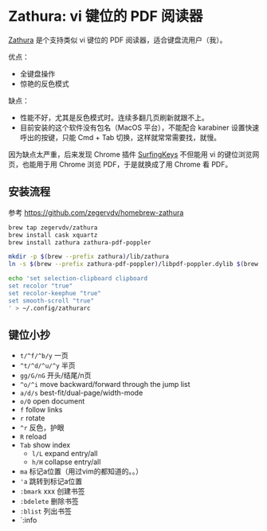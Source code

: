 # Zathura: vi 键位的 PDF 阅读器

[Zathura](https://pwmt.org/projects/zathura/) 是个支持类似 vi 键位的 PDF 阅读器，适合键盘流用户（我）。

优点：

* 全键盘操作
* 惊艳的反色模式

缺点：

* 性能不好，尤其是反色模式时。连续多翻几页刷新就跟不上。
* 目前安装的这个软件没有包名（MacOS 平台），不能配合 karabiner 设置快速呼出的按键，只能 Cmd + Tab 切换，这样就常常需要找，就慢。

因为缺点太严重，后来发现 Chrome 插件 [SurfingKeys](https://github.com/brookhong/Surfingkeys) 不但能用 vi 的键位浏览网页，也能用于用 Chrome 浏览 PDF，于是就换成了用 Chrome 看 PDF。

## 安装流程

参考 https://github.com/zegervdv/homebrew-zathura

```bash
brew tap zegervdv/zathura
brew install cask xquartz
brew install zathura zathura-pdf-poppler

mkdir -p $(brew --prefix zathura)/lib/zathura
ln -s $(brew --prefix zathura-pdf-poppler)/libpdf-poppler.dylib $(brew --prefix zathura)/lib/zathura/libpdf-poppler.dylib

echo 'set selection-clipboard clipboard
set recolor "true"
set recolor-keephue "true"
set smooth-scroll "true"
' > ~/.config/zathurarc
```

## 键位小抄

* `t/^f/^b/y`  一页
* `^t/^d/^u/^y` 半页
* `gg/G/nG` 开头/结尾/n页
* `^o/^i` move backward/forward through the jump list
* `a/d/s` best-fit/dual-page/width-mode
* `o/O` open document
* `f` follow links
* `r` rotate
* `^r` 反色，护眼
* `R` reload
* `Tab` show index
  * `l/L` expand entry/all
  * `h/H` collapse entry/all
* `ma` 标记a位置（用过vim的都知道的。。）
* `'a` 跳转到标记a位置
* `:bmark` xxx 创建书签
* `:bdelete` 删除书签
* `:blist` 列出书签
* `:info
